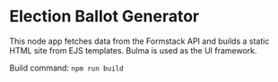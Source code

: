 # Election Ballot Generator

This node app fetches data from the Formstack API and builds a static HTML site from EJS templates. Bulma is used as the UI framework.

Build command: `npm run build`

